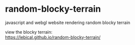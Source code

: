 # random-blocky-terrain
javascript and webgl website rendering random blocky terrain

view the blocky terrain:  
https://lebical.github.io/random-blocky-terrain/
